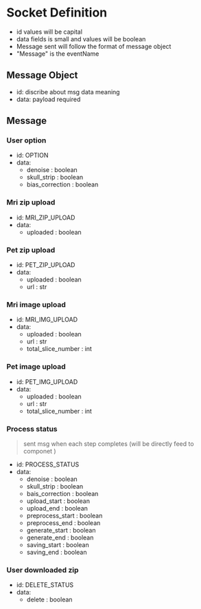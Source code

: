 # Socket Definition
- id values will be capital
- data fields is small and values will be boolean
- Message sent will follow the format of message object
- "Message" is the eventName
  
## Message Object 
- id: discribe about msg data meaning
- data: payload required
  
## Message

### User option
- id: OPTION
- data:
  - denoise : boolean
  - skull_strip : boolean
  - bias_correction : boolean

### Mri zip upload 
- id: MRI_ZIP_UPLOAD
- data:
  - uploaded : boolean

### Pet zip upload 
- id: PET_ZIP_UPLOAD
- data:
  - uploaded : boolean
  - url : str

### Mri image upload 
- id: MRI_IMG_UPLOAD
- data:
  - uploaded : boolean
  - url : str
  - total_slice_number : int

### Pet image upload 
- id: PET_IMG_UPLOAD
- data:
  - uploaded : boolean
  - url : str
  - total_slice_number : int

### Process status
> sent msg when each step completes (will be directly feed to componet )
- id: PROCESS_STATUS
- data:
  - denoise : boolean
  - skull_strip : boolean
  - bais_correction : boolean
  - upload_start : boolean
  - upload_end : boolean
  - preprocess_start : boolean
  - preprocess_end : boolean
  - generate_start : boolean
  - generate_end : boolean
  - saving_start : boolean
  - saving_end : boolean

### User downloaded zip
- id: DELETE_STATUS
- data:
  - delete : boolean
